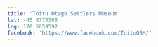 ```yaml
---
title: 'Toitu Otago Settlers Museum'
lat: -45.8770305
lng: 170.5059592
facebook: 'https://www.facebook.com/ToituOSM/'
---
```

